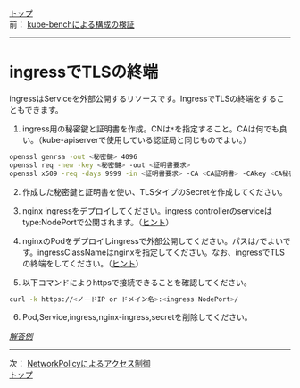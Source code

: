 [トップ](../README.md)  
前： [kube-benchによる構成の検証](kube-bench.md)  

---

# ingressでTLSの終端

ingressはServiceを外部公開するリソースです。IngressでTLSの終端をすることもできます。

1. ingress用の秘密鍵と証明書を作成。CNは`*`を指定すること。CAは何でも良い。（kube-apiserverで使用している認証局と同じものでよい。）

``` sh
openssl genrsa -out <秘密鍵> 4096
openssl req -new -key <秘密鍵> -out <証明書要求>
openssl x509 -req -days 9999 -in <証明書要求> -CA <CA証明書> -CAkey <CA秘密鍵> -CAcreateserial -out <証明書>
```

2. 作成した秘密鍵と証明書を使い、TLSタイプのSecretを作成してください。

3. nginx ingressをデプロイしてください。ingress controllerのserviceはtype:NodePortで公開されます。（[ヒント](https://kubernetes.github.io/ingress-nginx/deploy/#bare-metal)）

4. nginxのPodをデプロイしingressで外部公開してください。パスは`/`でよいです。ingressClassNameはnginxを指定してください。なお、ingressでTLSの終端をしてください。（[ヒント](https://kubernetes.io/docs/concepts/services-networking/ingress/)）

5. 以下コマンドによりhttpsで接続できることを確認してください。

``` sh
curl -k https://<ノードIP or ドメイン名>:<ingress NodePort>/
```

6. Pod,Service,ingress,nginx-ingress,secretを削除してください。

[*解答例*](../ans/ingress-tls.md)  

---

次： [NetworkPolicyによるアクセス制御](networkpolicy.md)  
[トップ](../README.md)  
